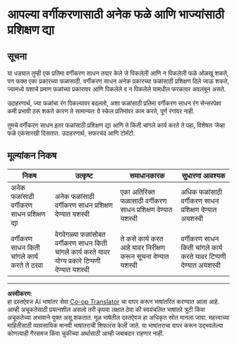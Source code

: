 <!--
CO_OP_TRANSLATOR_METADATA:
{
  "original_hash": "e74eb2fc7cc3b81916b52e957802f182",
  "translation_date": "2025-08-27T10:14:47+00:00",
  "source_file": "4-manufacturing/lessons/1-train-fruit-detector/assignment.md",
  "language_code": "mr"
}
-->
# आपल्या वर्गीकरणासाठी अनेक फळे आणि भाज्यांसाठी प्रशिक्षण द्या

## सूचना

या धड्यात तुम्ही एक प्रतिमा वर्गीकरण साधन तयार केले जे पिकलेली आणि न पिकलेली फळे ओळखू शकते, पण फक्त एका प्रकारच्या फळासाठी. वर्गीकरण साधन अनेक प्रकारच्या फळांसाठी प्रशिक्षण दिले जाऊ शकते, ज्यामध्ये यशाचे प्रमाण फळांच्या प्रकारावर आणि पिकलेले व न पिकलेले यामधील फरकावर अवलंबून असते.

उदाहरणार्थ, ज्या फळांचा रंग पिकल्यावर बदलतो, अशा फळांसाठी प्रतिमा वर्गीकरण साधन रंग सेन्सरपेक्षा कमी प्रभावी ठरू शकते कारण ते सामान्यतः ग्रे स्केल प्रतिमांवर काम करते, पूर्ण रंगांवर नाही.

तुमचे वर्गीकरण साधन इतर फळांसाठी प्रशिक्षण द्या आणि ते किती चांगले कार्य करते ते पहा, विशेषतः जेव्हा फळे एकसारखी दिसतात. उदाहरणार्थ, सफरचंद आणि टोमॅटो.

## मूल्यांकन निकष

| निकष | उत्कृष्ट | समाधानकारक | सुधारणा आवश्यक |
| ----- | -------- | ----------- | --------------- |
| अनेक फळांसाठी वर्गीकरण साधन प्रशिक्षण द्या | अनेक फळांसाठी वर्गीकरण साधन प्रशिक्षण देण्यात यशस्वी | एका अतिरिक्त फळासाठी वर्गीकरण साधन प्रशिक्षण देण्यात यशस्वी | अधिक फळांसाठी वर्गीकरण साधन प्रशिक्षण देण्यात अयशस्वी |
| वर्गीकरण साधन किती चांगले कार्य करते ते ठरवा | वेगवेगळ्या फळांसोबत वर्गीकरण साधन किती चांगले कार्य करते यावर योग्य प्रकारे टिप्पणी देण्यात यशस्वी | ते कसे कार्य करत आहे यावर निरीक्षण करून सूचना देण्यात यशस्वी | वर्गीकरण साधन किती चांगले कार्य करते यावर टिप्पणी देण्यात अयशस्वी |

---

**अस्वीकरण**:  
हा दस्तऐवज AI भाषांतर सेवा [Co-op Translator](https://github.com/Azure/co-op-translator) चा वापर करून भाषांतरित करण्यात आला आहे. आम्ही अचूकतेसाठी प्रयत्नशील असलो तरी कृपया लक्षात ठेवा की स्वयंचलित भाषांतरे त्रुटी किंवा अचूकतेच्या अभावाने युक्त असू शकतात. मूळ भाषेतील दस्तऐवज हा अधिकृत स्रोत मानला जावा. महत्त्वाच्या माहितीसाठी व्यावसायिक मानवी भाषांतराची शिफारस केली जाते. या भाषांतराचा वापर करून उद्भवलेल्या कोणत्याही गैरसमज किंवा चुकीच्या अर्थासाठी आम्ही जबाबदार राहणार नाही.
